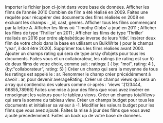 Importer le fichier json ci-joint dans votre base de données. Afficher les films de l’année 2010 Combien de film a été réalisé en 2009. Faites une requête pour récupérer des documents des films réalisés en 2008 en excluant les champs : _id, cast, genres. Afficher tous les films commençant par la lettre A. Afficher les films où ‘Timothy Gibbs’ a joué en 2011 ; Afficher les films de type ‘Thriller’ en 2011 ; Afficher les films de type ‘Thriller’ réalisés en 2016 par ordre alphabétique inverse de leurs ‘title’. Insérer deux film de votre choix dans la base en utilisant un BulkWrite ( pour le champs ‘year’, il doit être 2020). Supprimer tous les films réalisés avant 2000. Ajouter un champs rating qui sera de type array d’objets pour tous les documents. Faites vous et un collaborateur, les ratings (le rating est sur 5) de deux films de votre choix, comme suit : ratings: [ { by: "moi", rating: 4 }, {by:"collaborateur”, rating: 5} ] Créer un champ qui sera la moyenne de tous les ratings est appelé le : ar. Renommer le champ créer précédémment à savoir : ar, pour devenir averageRating. Créer un champs views qui sera un array qui contiendra des valeurs comme ci-après : ‘views ‘:[123444, 66855,78966] Faites une mise à jour des films que vous avez insérer en renseignant les valeurs pour le tableau views. Créer un champs totalViews qui sera la somme du tableau view. Créer un champs budget pour tous les documents et initialiser sa valeur à -1. Modifier les valeurs budget pour les films que vous avez ajouté. Faites la mise à jour des films que vous avez ajouté précédemment. Faites un back up de votre base de données.
